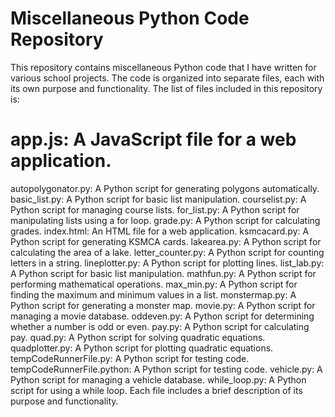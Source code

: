# Miscellaneous Python Code Repository

This repository contains miscellaneous Python code that I have written for various school projects. The code is organized into separate files, each with its own purpose and functionality. The list of files included in this repository is:

# app.js: A JavaScript file for a web application.
autopolygonator.py: A Python script for generating polygons automatically.
basic_list.py: A Python script for basic list manipulation.
courselist.py: A Python script for managing course lists.
for_list.py: A Python script for manipulating lists using a for loop.
grade.py: A Python script for calculating grades.
index.html: An HTML file for a web application.
ksmcacard.py: A Python script for generating KSMCA cards.
lakearea.py: A Python script for calculating the area of a lake.
letter_counter.py: A Python script for counting letters in a string.
lineplotter.py: A Python script for plotting lines.
list_lab.py: A Python script for basic list manipulation.
mathfun.py: A Python script for performing mathematical operations.
max_min.py: A Python script for finding the maximum and minimum values in a list.
monstermap.py: A Python script for generating a monster map.
movie.py: A Python script for managing a movie database.
oddeven.py: A Python script for determining whether a number is odd or even.
pay.py: A Python script for calculating pay.
quad.py: A Python script for solving quadratic equations.
quadplotter.py: A Python script for plotting quadratic equations.
tempCodeRunnerFile.py: A Python script for testing code.
tempCodeRunnerFile.python: A Python script for testing code.
vehicle.py: A Python script for managing a vehicle database.
while_loop.py: A Python script for using a while loop.
Each file includes a brief description of its purpose and functionality.
